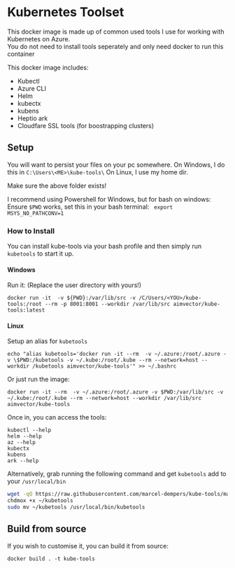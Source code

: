 # Kubernetes Toolset

This docker image is made up of common used tools I use for working with Kubernetes on Azure. <br/>
You do not need to install tools seperately and only need docker to run this container

This docker image includes:

* Kubectl
* Azure CLI
* Helm
* kubectx
* kubens
* Heptio ark
* Cloudfare SSL tools (for boostrapping clusters)

## Setup

You will want to persist your files on your pc somewhere.
On Windows, I do this in `C:\Users\<ME>\kube-tools\`
On Linux, I use my home dir.

Make sure the above folder exists!

I recommend using Powershell for Windows, but for bash on windows:
Ensure `$PWD` works, set this in your bash terminal: ` export MSYS_NO_PATHCONV=1`

### How to Install

You can install kube-tools via your bash profile and then simply run `kubetools` to start it up. 

#### Windows

Run it: (Replace the user directory with yours!)
```
docker run -it  -v ${PWD}:/var/lib/src -v /C/Users/<YOU>/kube-tools:/root --rm -p 8001:8001 --workdir /var/lib/src aimvector/kube-tools:latest
```

#### Linux

Setup an alias for `kubetools`

```
echo "alias kubetools='docker run -it --rm  -v ~/.azure:/root/.azure -v \$PWD:/kubetools -v ~/.kube:/root/.kube --rm --network=host --workdir /kubetools aimvector/kube-tools'" >> ~/.bashrc

```
Or just run the image:

```
docker run -it --rm  -v ~/.azure:/root/.azure -v $PWD:/var/lib/src -v ~/.kube:/root/.kube --rm --network=host --workdir /var/lib/src aimvector/kube-tools
```

Once in, you can access the tools:
```
kubectl --help
helm --help
az --help
kubectx
kubens
ark --help

```

Alternatively, grab running the following command and get `kubetools` add to your `/usr/local/bin`

```bash
wget -qO https://raw.githubusercontent.com/marcel-dempers/kube-tools/master/kubetools.sh ~/kubetools
chdmox +x ~/kubetools
sudo mv ~/kubetools /usr/local/bin/kubetools
```

## Build from source

If you wish to customise it, you can build it from source:

```
docker build . -t kube-tools
```
